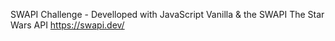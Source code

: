 SWAPI Challenge - 
Develloped with JavaScript Vanilla & the SWAPI The Star Wars API 
https://swapi.dev/
